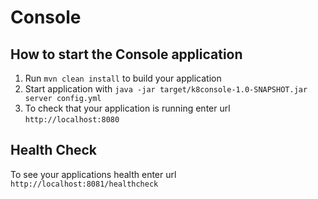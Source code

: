 # Console

How to start the Console application
---

1. Run `mvn clean install` to build your application
1. Start application with `java -jar target/k8console-1.0-SNAPSHOT.jar server config.yml`
1. To check that your application is running enter url `http://localhost:8080`

Health Check
---

To see your applications health enter url `http://localhost:8081/healthcheck`
